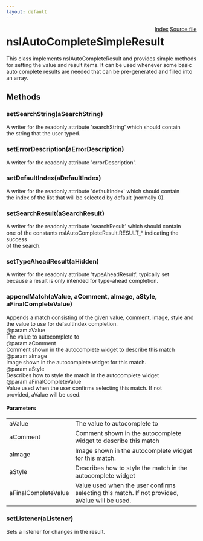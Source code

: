 ```yaml
---
layout: default
---
```

<div class='links' style='float:right'><a href="../index.html">Index</a>
<a href="http://dxr.mozilla.org/mozilla-central/source/toolkit/components/autocomplete/nsIAutoCompleteSimpleResult.idl">Source file</a>
</div>

# nsIAutoCompleteSimpleResult #
  
This class implements nsIAutoCompleteResult and provides simple methods  
for setting the value and result items. It can be used whenever some basic  
auto complete results are needed that can be pre-generated and filled into  
an array.  
  

## Methods ##

### setSearchString(aSearchString) ###
  
A writer for the readonly attribute 'searchString' which should contain  
the string that the user typed.  
  

### setErrorDescription(aErrorDescription) ###
  
A writer for the readonly attribute 'errorDescription'.  
  

### setDefaultIndex(aDefaultIndex) ###
  
A writer for the readonly attribute 'defaultIndex' which should contain  
the index of the list that will be selected by default (normally 0).  
  

### setSearchResult(aSearchResult) ###
  
A writer for the readonly attribute 'searchResult' which should contain  
one of the constants nsIAutoCompleteResult.RESULT_* indicating the success  
of the search.  
  

### setTypeAheadResult(aHidden) ###
  
A writer for the readonly attribute 'typeAheadResult', typically set  
because a result is only intended for type-ahead completion.  
  

### appendMatch(aValue, aComment, aImage, aStyle, aFinalCompleteValue) ###
  
Appends a match consisting of the given value, comment, image, style and  
the value to use for defaultIndex completion.  
@param aValue  
       The value to autocomplete to  
@param aComment  
       Comment shown in the autocomplete widget to describe this match  
@param aImage  
       Image shown in the autocomplete widget for this match.  
@param aStyle  
       Describes how to style the match in the autocomplete widget  
@param aFinalCompleteValue  
       Value used when the user confirms selecting this match. If not  
       provided, aValue will be used.  
  

#### Parameters ####

<table>

<tr>
<td>aValue</td>
<td>       The value to autocomplete to  
</td>
</tr>

<tr>
<td>aComment</td>
<td>       Comment shown in the autocomplete widget to describe this match  
</td>
</tr>

<tr>
<td>aImage</td>
<td>       Image shown in the autocomplete widget for this match.  
</td>
</tr>

<tr>
<td>aStyle</td>
<td>       Describes how to style the match in the autocomplete widget  
</td>
</tr>

<tr>
<td>aFinalCompleteValue</td>
<td>       Value used when the user confirms selecting this match. If not  
       provided, aValue will be used.  
</td>
</tr>

</table>

### setListener(aListener) ###
  
Sets a listener for changes in the result.  
  

